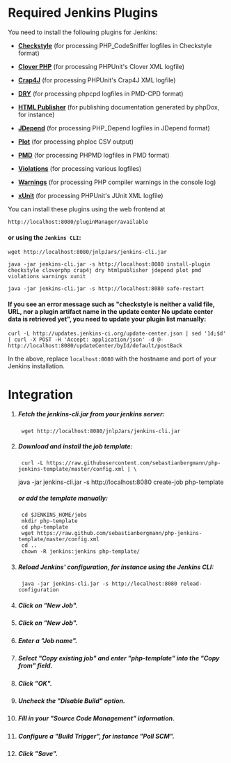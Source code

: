 # Required Jenkins Plugins
You need to install the following plugins for Jenkins:

* [**Checkstyle**](https://wiki.jenkins-ci.org/display/JENKINS/Checkstyle+Plugin) (for processing PHP_CodeSniffer logfiles in Checkstyle format)

* [**Clover PHP**](https://wiki.jenkins-ci.org/display/JENKINS/Clover+PHP+Plugin) (for processing PHPUnit's Clover XML logfile)

* [**Crap4J**](http://wiki.jenkins-ci.org/display/JENKINS/Crap4J+Plugin) (for processing PHPUnit's Crap4J XML logfile)

* [**DRY**](https://wiki.jenkins-ci.org/display/JENKINS/DRY+Plugin) (for processing phpcpd logfiles in PMD-CPD format)

* [**HTML Publisher**](https://wiki.jenkins-ci.org/display/JENKINS/HTML+Publisher+Plugin) (for publishing documentation generated by phpDox, for instance)

* [**JDepend**](https://wiki.jenkins-ci.org/display/JENKINS/JDepend+Plugin) (for processing PHP_Depend logfiles in JDepend format)

* [**Plot**](https://wiki.jenkins-ci.org/display/JENKINS/Plot+Plugin) (for processing phploc CSV output)

* [**PMD**](https://wiki.jenkins-ci.org/display/JENKINS/PMD+Plugin) (for processing PHPMD logfiles in PMD format)

* [**Violations**](https://wiki.jenkins-ci.org/display/JENKINS/Violations) (for processing various logfiles)

* [**Warnings**](https://wiki.jenkins-ci.org/display/JENKINS/Warnings+Plugin) (for processing PHP compiler warnings in the console log)

* [**xUnit**](https://wiki.jenkins-ci.org/display/JENKINS/xUnit+Plugin) (for processing PHPUnit's JUnit XML logfile)

You can install these plugins using the web frontend at

`http://localhost:8080/pluginManager/available`


#### or using the `Jenkins CLI`:

	wget http://localhost:8080/jnlpJars/jenkins-cli.jar
	
	java -jar jenkins-cli.jar -s http://localhost:8080 install-plugin checkstyle cloverphp crap4j dry htmlpublisher jdepend plot pmd violations warnings xunit
	
	java -jar jenkins-cli.jar -s http://localhost:8080 safe-restart


#### If you see an error message such as "checkstyle is neither a valid file, URL, nor a plugin artifact name in the update center No update center data is retrieved yet", you need to update your plugin list manually:

    curl -L http://updates.jenkins-ci.org/update-center.json | sed '1d;$d' | curl -X POST -H 'Accept: application/json' -d @- http://localhost:8080/updateCenter/byId/default/postBack
    
In the above, replace `localhost:8080` with the hostname and port of your Jenkins installation.

# Integration

1. ##### Fetch the jenkins-cli.jar from your jenkins server:

		wget http://localhost:8080/jnlpJars/jenkins-cli.jar

2. ##### Download and install the job template:

		curl -L https://raw.githubusercontent.com/sebastianbergmann/php-jenkins-template/master/config.xml | \
     java -jar jenkins-cli.jar -s http://localhost:8080 create-job php-template

	##### 	or add the template manually:

		cd $JENKINS_HOME/jobs
		mkdir php-template
		cd php-template
		wget https://raw.github.com/sebastianbergmann/php-jenkins-template/master/config.xml
		cd ..
		chown -R jenkins:jenkins php-template/

3. ##### Reload Jenkins' configuration, for instance using the Jenkins CLI:

		java -jar jenkins-cli.jar -s http://localhost:8080 reload-configuration

4. ##### Click on "New Job".
5. ##### Click on "New Job".
6. ##### Enter a "Job name".
7. ##### Select "Copy existing job" and enter "php-template" into the "Copy from" field.
8. ##### Click "OK".
9. ##### Uncheck the "Disable Build" option.
10. ##### Fill in your "Source Code Management" information.
11. ##### Configure a "Build Trigger", for instance "Poll SCM".
12. ##### Click "Save".
